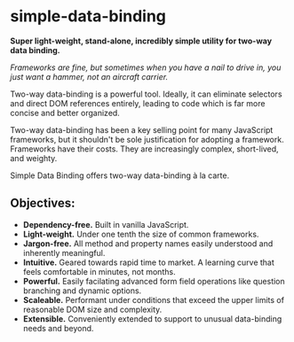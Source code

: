 # simple-data-binding
<strong>Super light-weight, stand-alone, incredibly simple utility for two-way data binding.</strong>

<em>Frameworks are fine, but sometimes when you have a nail to drive in, you just want a hammer, not an aircraft carrier.</em>
<p>
Two-way data-binding is a powerful tool.  Ideally, it can eliminate selectors and direct DOM references entirely, leading to code which is far more concise and better organized.
</p>
<p>
Two-way data-binding has been a key selling point for many JavaScript frameworks, but it shouldn't be sole justification for adopting a framework. Frameworks have their costs.  They are increasingly complex, short-lived, and weighty.

Simple Data Binding offers two-way data-binding à la carte.
</p>

<h2>Objectives:</h2>

<ul>
  <li>
  <strong>Dependency-free.</strong> Built in vanilla JavaScript. 
  </li>
  <li>
  <strong>Light-weight.</strong> Under one tenth the size of common frameworks.
  </li>
  <li>
  <strong>Jargon-free.</strong> All method and property names easily understood and inherently meaningful. 
  </li>
  <li>
  <strong>Intuitive.</strong> Geared towards rapid time to market.  A learning curve that feels comfortable in minutes, not months. 
  </li>
  <li>
  <strong>Powerful.</strong> Easily facilating advanced form field operations like question branching and dynamic options.
  </li>
  <li>
  <strong>Scaleable.</strong> Performant under conditions that exceed the upper limits of reasonable DOM size and complexity.
  </li>
  <li>
  <strong>Extensible.</strong> Conveniently extended to support to unusual data-binding needs and beyond.
  </li>
</ul>
